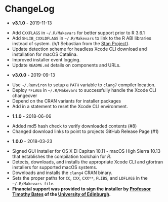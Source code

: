# ChangeLog

* __v3.1.0__ - 2019-11-13

- Add `CXXFLAGS` in `~/.R/Makevars` for better support prior to R 3.6.1
- Add `SHLIB_CXXLDFLAGS` in `~/.R/Makevars` to link to the R ABI
  libraries instead of system. (h/t Sebastian from the [Stan Project](https://mc-stan.org)).
- Update detection scheme for headless Xcode CLI download and installation for macOS Catalina.
- Improved installer event logging.
- Update `README.md` details on components and URLs.

* __v3.0.0__ - 2019-09-13

- Use `~/.Renviron` to setup a `PATH` variable to `clang7` compiler location.
- Deploy `*FLAGS` in `~/.R/Makevars` to successfully handle the Xcode CLI changeover
- Depend on the CRAN variants for installer packages
- Add in a statement to reset the Xcode CLI environment.

* __1.1.0__ - 2018-06-06

- Added md5 hash check to verify downloaded contents (#8)
- Changed download links to point to projects GitHub Release Page (#1)

* __1.0.0__ - 2018-03-23

- Signed GUI Installer for OS X El Capitan 10.11 - macOS High Sierra 10.13 that establishes the compilation toolchain for _R_.
- Detects, downloads, and installs the appropriate Xcode CLI and gfortran installers for supported macOS systems.
- Downloads and installs the `clang4` CRAN binary.
- Sets the proper paths for `CC`, `CXX`, `CXX**`, `FLIBS`, and `LDFLAGS` in the `~/.R/Makevars file`.
- **Financial support was provided to sign the installer by [Professor Timothy Bates](http://www.ed.ac.uk/profile/timothy-bates) of the [University of Edinburgh](http://www.ed.ac.uk/).**
